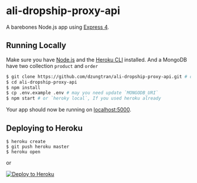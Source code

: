 # ali-dropship-proxy-api

A barebones Node.js app using [Express 4](http://expressjs.com/).

## Running Locally

Make sure you have [Node.js](http://nodejs.org/) and the [Heroku CLI](https://cli.heroku.com/) installed.
And a MongoDB have two collection `product` and `order`

```sh
$ git clone https://github.com/dzungtran/ali-dropship-proxy-api.git # or clone your own fork
$ cd ali-dropship-proxy-api
$ npm install
$ cp .env.example .env # may you need update `MONGODB_URI`
$ npm start # or `heroky local`, If you used heroku already
```

Your app should now be running on [localhost:5000](http://localhost:5000/).

## Deploying to Heroku

```
$ heroku create
$ git push heroku master
$ heroku open
```
or

[![Deploy to Heroku](https://www.herokucdn.com/deploy/button.png)](https://heroku.com/deploy)